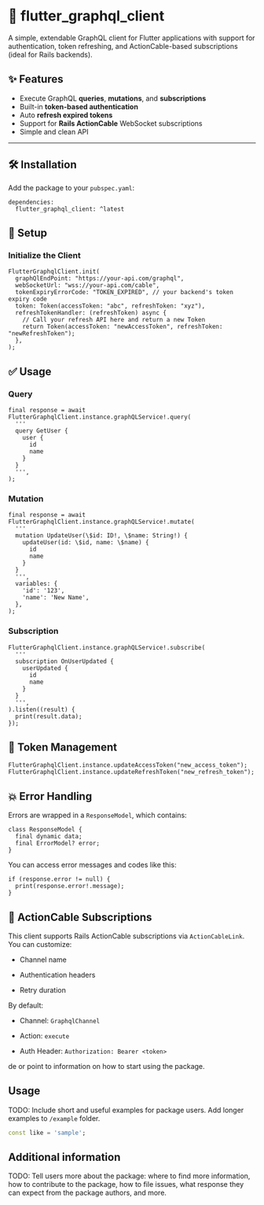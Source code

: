 
# 🚀 flutter_graphql_client

A simple, extendable GraphQL client for Flutter applications with support for authentication, token refreshing, and ActionCable-based subscriptions (ideal for Rails backends).

## ✨ Features

- Execute GraphQL **queries**, **mutations**, and **subscriptions**
- Built-in **token-based authentication**
- Auto **refresh expired tokens**
- Support for **Rails ActionCable** WebSocket subscriptions
- Simple and clean API

---

## 🛠 Installation

Add the package to your `pubspec.yaml`:


    dependencies:
      flutter_graphql_client: ^latest 



## 🔧 Setup

### Initialize the Client

    FlutterGraphqlClient.init(
      graphQlEndPoint: "https://your-api.com/graphql",
      webSocketUrl: "wss://your-api.com/cable",
      tokenExpiryErrorCode: "TOKEN_EXPIRED", // your backend's token expiry code
      token: Token(accessToken: "abc", refreshToken: "xyz"),
      refreshTokenHandler: (refreshToken) async {
        // Call your refresh API here and return a new Token
        return Token(accessToken: "newAccessToken", refreshToken: "newRefreshToken");
      },
    );


## ✅ Usage

### Query

    final response = await FlutterGraphqlClient.instance.graphQLService!.query(
      '''
      query GetUser {
        user {
          id
          name
        }
      }
      ''',
    );


### Mutation

    final response = await FlutterGraphqlClient.instance.graphQLService!.mutate(
      '''
      mutation UpdateUser(\$id: ID!, \$name: String!) {
        updateUser(id: \$id, name: \$name) {
          id
          name
        }
      }
      ''',
      variables: {
        'id': '123',
        'name': 'New Name',
      },
    );

### Subscription

    FlutterGraphqlClient.instance.graphQLService!.subscribe(
      '''
      subscription OnUserUpdated {
        userUpdated {
          id
          name
        }
      }
      ''',
    ).listen((result) {
      print(result.data);
    });

##  🧪 Token Management

    FlutterGraphqlClient.instance.updateAccessToken("new_access_token");
    FlutterGraphqlClient.instance.updateRefreshToken("new_refresh_token");

##  💥 Error Handling
Errors are wrapped in a `ResponseModel`, which contains:

    class ResponseModel {
      final dynamic data;
      final ErrorModel? error;
    }

You can access error messages and codes like this:

    if (response.error != null) {
      print(response.error!.message);
    }
## 📡 ActionCable Subscriptions

This client supports Rails ActionCable subscriptions via  `ActionCableLink`. You can customize:

-   Channel name

-   Authentication headers

-   Retry duration


By default:

-   Channel:  `GraphqlChannel`

-   Action:  `execute`

-   Auth Header:  `Authorization: Bearer <token>`

de or point to information on how to
start using the package.

## Usage

TODO: Include short and useful examples for package users. Add longer examples
to `/example` folder.

```dart
const like = 'sample';
```

## Additional information

TODO: Tell users more about the package: where to find more information, how to
contribute to the package, how to file issues, what response they can expect
from the package authors, and more.
